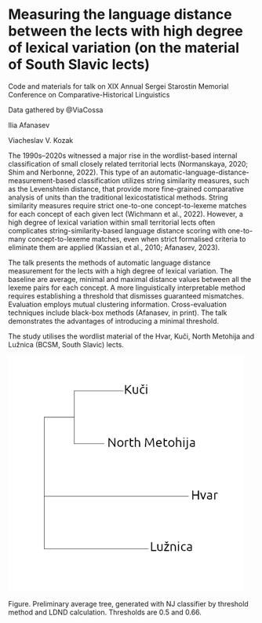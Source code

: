 # Measuring the language distance between the lects with high degree of lexical variation (on the material of South Slavic lects)
Code and materials for talk on XIX Annual Sergei Starostin Memorial Conference on Comparative-Historical Linguistics


Data gathered by @ViaCossa


Ilia Afanasev

Viacheslav V. Kozak


The 1990s–2020s witnessed a major rise in the wordlist-based internal classification of small closely related territorial lects (Normanskaya, 2020; Shim and Nerbonne, 2022). This type of an automatic-language-distance-measurement-based classification utilizes string similarity measures, such as the Levenshtein distance, that provide more fine-grained comparative analysis of units than the traditional lexicostatistical methods. String similarity measures require strict one-to-one concept-to-lexeme matches for each concept of each given lect (Wichmann et al., 2022). However, a high degree of lexical variation within small territorial lects often complicates string-similarity-based language distance scoring with one-to-many concept-to-lexeme matches, even when strict formalised criteria to eliminate them are applied (Kassian et al., 2010; Afanasev, 2023).

The talk presents the methods of automatic language distance measurement for the lects with a high degree of lexical variation. The baseline are average, minimal and maximal distance values between all the lexeme pairs for each concept. A more linguistically interpretable method requires establishing a threshold that dismisses guaranteed mismatches. Evaluation employs mutual clustering information. Cross-evaluation techniques include black-box methods (Afanasev, in print). The talk demonstrates the advantages of introducing a minimal threshold.

The study utilises the wordlist material of the Hvar, Kuči, North Metohija and Lužnica (BCSM, South Slavic) lects. 

![consensus_tree](consensusTree.png)

Figure. Preliminary average tree, generated with NJ classifier by threshold method and LDND calculation. Thresholds are 0.5 and 0.66.
